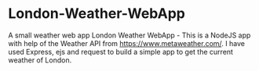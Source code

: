 # London-Weather-WebApp
A small weather web app
London Weather WebApp - This is a NodeJS app with help of the Weather API from https://www.metaweather.com/. I have used Express, ejs and request to build a simple app to get the current weather of London.
